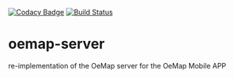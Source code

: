 [![Codacy Badge](https://api.codacy.com/project/badge/Grade/2c2cda05772f430f93fa920bca691f31)](https://www.codacy.com/app/navicore/oemap-server?utm_source=github.com&utm_medium=referral&utm_content=navicore/oemap-server&utm_campaign=badger)
[![Build Status](https://travis-ci.org/navicore/oemap-server.svg?branch=master)](https://travis-ci.org/navicore/oemap-server)


# oemap-server
re-implementation of the OeMap server for the OeMap Mobile APP
